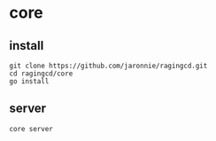 # core

## install

```shell
git clone https://github.com/jaronnie/ragingcd.git
cd ragingcd/core
go install
```

## server

```shell
core server
```
